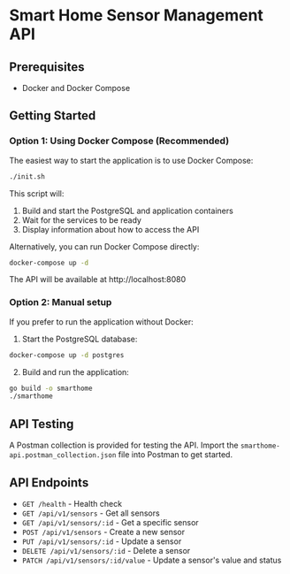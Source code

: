 # Smart Home Sensor Management API

## Prerequisites

- Docker and Docker Compose

## Getting Started

### Option 1: Using Docker Compose (Recommended)

The easiest way to start the application is to use Docker Compose:

```bash
./init.sh
```

This script will:

1. Build and start the PostgreSQL and application containers
2. Wait for the services to be ready
3. Display information about how to access the API

Alternatively, you can run Docker Compose directly:

```bash
docker-compose up -d
```

The API will be available at http://localhost:8080

### Option 2: Manual setup

If you prefer to run the application without Docker:

1. Start the PostgreSQL database:

```bash
docker-compose up -d postgres
```

2. Build and run the application:

```bash
go build -o smarthome
./smarthome
```

## API Testing

A Postman collection is provided for testing the API. Import the `smarthome-api.postman_collection.json` file into Postman to get started.

## API Endpoints

- `GET /health` - Health check
- `GET /api/v1/sensors` - Get all sensors
- `GET /api/v1/sensors/:id` - Get a specific sensor
- `POST /api/v1/sensors` - Create a new sensor
- `PUT /api/v1/sensors/:id` - Update a sensor
- `DELETE /api/v1/sensors/:id` - Delete a sensor
- `PATCH /api/v1/sensors/:id/value` - Update a sensor's value and status